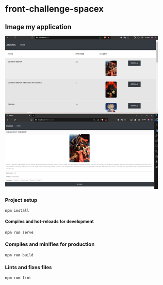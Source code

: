 # front-challenge-spacex

## Image my application 
![Home](prints/image-2.png)
![Details](prints/image-1.png)


### Project setup
```
npm install
```

#### Compiles and hot-reloads for development
```
npm run serve
```

### Compiles and minifies for production
```
npm run build
```

### Lints and fixes files
```
npm run lint
```


